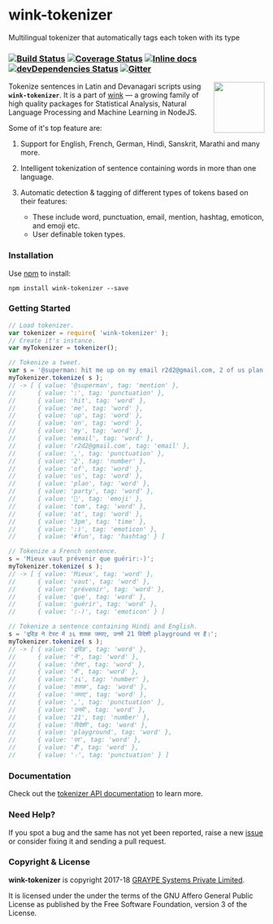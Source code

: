 # wink-tokenizer

Multilingual tokenizer that automatically tags each token with its type

### [![Build Status](https://api.travis-ci.org/winkjs/wink-tokenizer.svg?branch=master)](https://travis-ci.org/winkjs/wink-tokenizer) [![Coverage Status](https://coveralls.io/repos/github/winkjs/wink-tokenizer/badge.svg?branch=master)](https://coveralls.io/github/winkjs/wink-tokenizer?branch=master) [![Inline docs](http://inch-ci.org/github/winkjs/wink-tokenizer.svg?branch=master)](http://inch-ci.org/github/winkjs/wink-tokenizer) [![devDependencies Status](https://david-dm.org/winkjs/wink-tokenizer/dev-status.svg)](https://david-dm.org/winkjs/wink-tokenizer?type=dev) [![Gitter](https://img.shields.io/gitter/room/nwjs/nw.js.svg)](https://gitter.im/winkjs/Lobby)

[<img align="right" src="https://decisively.github.io/wink-logos/logo-title.png" width="100px" >](http://winkjs.org/)

Tokenize sentences in Latin and Devanagari scripts using **`wink-tokenizer`**. It is a part of [wink](http://winkjs.org/) — a growing family of high quality packages for Statistical Analysis, Natural Language Processing and Machine Learning in NodeJS.

Some of it's top feature are:

1. Support for English, French, German, Hindi, Sanskrit, Marathi and many more.

1. Intelligent tokenization of sentence containing words in more than one language.

1. Automatic detection & tagging of different types of tokens based on their features:
     - These include word, punctuation, email, mention, hashtag, emoticon, and emoji etc.
     - User definable token types.


### Installation

Use [npm](https://www.npmjs.com/package/wink-tokenizer) to install:

    npm install wink-tokenizer --save

### Getting Started
```javascript
// Load tokenizer.
var tokenizer = require( 'wink-tokenizer' );
// Create it's instance.
var myTokenizer = tokenizer();

// Tokenize a tweet.
var s = '@superman: hit me up on my email r2d2@gmail.com, 2 of us plan party🎉 tom at 3pm:) #fun';
myTokenizer.tokenize( s );
// -> [ { value: '@superman', tag: 'mention' },
//      { value: ':', tag: 'punctuation' },
//      { value: 'hit', tag: 'word' },
//      { value: 'me', tag: 'word' },
//      { value: 'up', tag: 'word' },
//      { value: 'on', tag: 'word' },
//      { value: 'my', tag: 'word' },
//      { value: 'email', tag: 'word' },
//      { value: 'r2d2@gmail.com', tag: 'email' },
//      { value: ',', tag: 'punctuation' },
//      { value: '2', tag: 'number' },
//      { value: 'of', tag: 'word' },
//      { value: 'us', tag: 'word' },
//      { value: 'plan', tag: 'word' },
//      { value: 'party', tag: 'word' },
//      { value: '🎉', tag: 'emoji' },
//      { value: 'tom', tag: 'word' },
//      { value: 'at', tag: 'word' },
//      { value: '3pm', tag: 'time' },
//      { value: ':)', tag: 'emoticon' },
//      { value: '#fun', tag: 'hashtag' } ]

// Tokenize a French sentence.
s = 'Mieux vaut prévenir que guérir:-)';
myTokenizer.tokenize( s );
// -> [ { value: 'Mieux', tag: 'word' },
//      { value: 'vaut', tag: 'word' },
//      { value: 'prévenir', tag: 'word' },
//      { value: 'que', tag: 'word' },
//      { value: 'guérir', tag: 'word' },
//      { value: ':-)', tag: 'emoticon' } ]

// Tokenize a sentence containing Hindi and English.
s = 'द्रविड़ ने टेस्ट में ३६ शतक जमाए, उनमें 21 विदेशी playground पर हैं।';
myTokenizer.tokenize( s );
// -> [ { value: 'द्रविड़', tag: 'word' },
//      { value: 'ने', tag: 'word' },
//      { value: 'टेस्ट', tag: 'word' },
//      { value: 'में', tag: 'word' },
//      { value: '३६', tag: 'number' },
//      { value: 'शतक', tag: 'word' },
//      { value: 'जमाए', tag: 'word' },
//      { value: ',', tag: 'punctuation' },
//      { value: 'उनमें', tag: 'word' },
//      { value: '21', tag: 'number' },
//      { value: 'विदेशी', tag: 'word' },
//      { value: 'playground', tag: 'word' },
//      { value: 'पर', tag: 'word' },
//      { value: 'हैं', tag: 'word' },
//      { value: '।', tag: 'punctuation' } ]
```

### Documentation
Check out the [tokenizer API documentation](http://winkjs.org/wink-tokenizer/) to learn more.

### Need Help?

If you spot a bug and the same has not yet been reported, raise a new [issue](https://github.com/winkjs/wink-tokenizer/issues) or consider fixing it and sending a pull request.

### Copyright & License

**wink-tokenizer** is copyright 2017-18 [GRAYPE Systems Private Limited](http://graype.in/).

It is licensed under the under the terms of the GNU Affero General Public License as published by the Free
Software Foundation, version 3 of the License.
